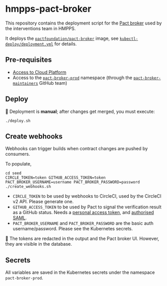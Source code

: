 # hmpps-pact-broker

This repository contains the deployment script for the [Pact broker](https://docs.pact.io/pact_broker)
used by the interventions team in HMPPS.

It deploys the [`pactfoundation/pact-broker`](https://hub.docker.com/r/pactfoundation/pact-broker) image,
see [`kubectl-deploy/deployment.yml`](kubectl-deploy/deployment.yml) for details.

## Pre-requisites

- [Access to Cloud Platform](https://user-guide.cloud-platform.service.justice.gov.uk/documentation/getting-started/kubectl-config.html#authentication)
- Access to the [`pact-broker-prod`](https://github.com/ministryofjustice/cloud-platform-environments/tree/8eef196708c5fd07c3fe1ba1fe2f95dbcefcb567/namespaces/live-1.cloud-platform.service.justice.gov.uk/pact-broker-prod) namespace
  (through the [`pact-broker-maintainers`](https://github.com/orgs/ministryofjustice/teams/pact-broker-maintainers) GitHub team)

## Deploy

:rotating_light: Deployment is **manual**; after changes get merged, you must execute:

```
./deploy.sh
```

## Create webhooks

Webhooks can trigger builds when contract changes are pushed by consumers.

To populate,

```
cd seed
CIRCLE_TOKEN=token GITHUB_ACCESS_TOKEN=token PACT_BROKER_USERNAME=username PACT_BROKER_PASSWORD=password ./create_webhooks.sh
```

- `CIRCLE_TOKEN` to be used by webhooks to CircleCI, used by the CircleCI v2 API. Please generate one.
- `GITHUB_ACCESS_TOKEN` to be used by Pact to signal the verification result as a GitHub status. Needs a [personal access token][pat], and [authorised SAML][saml].
- `PACT_BROKER_USERNAME` and `PACT_BROKER_PASSWORD` are the basic auth username/password. Please see the Kubernetes secrets.

:rotating_light: The tokens are redacted in the output and the Pact broker UI.
However, they are visible in the database.

## Secrets

All variables are saved in the Kubernetes secrets under the namespace `pact-broker-prod`.

[pat]: https://docs.github.com/en/github/authenticating-to-github/keeping-your-account-and-data-secure/creating-a-personal-access-token
[saml]: https://docs.github.com/en/github/authenticating-to-github/authenticating-with-saml-single-sign-on/authorizing-a-personal-access-token-for-use-with-saml-single-sign-on
